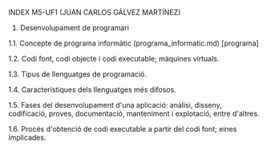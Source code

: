 INDEX M5-UF1 (JUAN CARLOS GÁLVEZ MARTÍNEZ)

1. Desenvolupament de programari

  1.1. Concepte de programa informàtic
  (programa_informatic.md) [programa]
  
  1.2. Codi font, codi objecte i codi executable; màquines virtuals.

  1.3. Tipus de llenguatges de programació.

  1.4. Característiques dels llenguatges més difosos.

  1.5. Fases del desenvolupament d'una aplicació: anàlisi, disseny, codificació, proves, documentació, manteniment i explotació,   entre d'altres.

  1.6. Procés d'obtenció de codi executable a partir del codi font; eines implicades.
